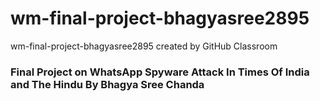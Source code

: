 # wm-final-project-bhagyasree2895
wm-final-project-bhagyasree2895 created by GitHub Classroom

### Final Project on WhatsApp Spyware Attack In Times Of India and The Hindu By Bhagya Sree Chanda

